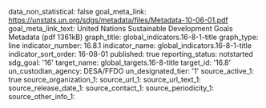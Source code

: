 data_non_statistical: false
goal_meta_link: https://unstats.un.org/sdgs/metadata/files/Metadata-10-06-01.pdf
goal_meta_link_text: United Nations Sustainable Development Goals Metadata (pdf 1361kB)
graph_title: global_indicators.16-8-1-title
graph_type: line
indicator_number: 16.8.1
indicator_name: global_indicators.16-8-1-title
indicator_sort_order: 16-08-01
published: true
reporting_status: notstarted
sdg_goal: '16'
target_name: global_targets.16-8-title
target_id: '16.8'
un_custodian_agency: DESA/FFDO
un_designated_tier: '1'
source_active_1: true
source_organization_1: 
source_url_1: 
source_url_text_1: 
source_release_date_1: 
source_contact_1: 
source_periodicity_1: 
source_other_info_1: 